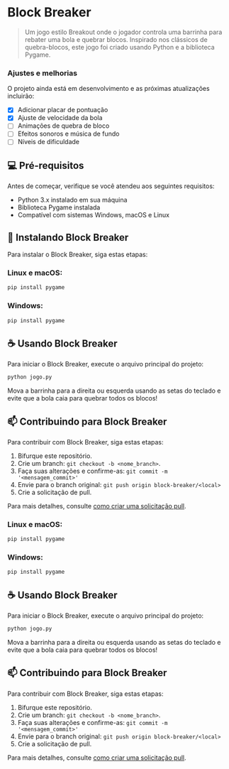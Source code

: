 # Block Breaker

> Um jogo estilo Breakout onde o jogador controla uma barrinha para rebater uma bola e quebrar blocos. Inspirado nos clássicos de quebra-blocos, este jogo foi criado usando Python e a biblioteca Pygame.

### Ajustes e melhorias

O projeto ainda está em desenvolvimento e as próximas atualizações incluirão:

- [x] Adicionar placar de pontuação
- [x] Ajuste de velocidade da bola
- [ ] Animações de quebra de bloco
- [ ] Efeitos sonoros e música de fundo
- [ ] Níveis de dificuldade

## 💻 Pré-requisitos

Antes de começar, verifique se você atendeu aos seguintes requisitos:

- Python 3.x instalado em sua máquina
- Biblioteca Pygame instalada
- Compatível com sistemas Windows, macOS e Linux

## 🚀 Instalando Block Breaker

Para instalar o Block Breaker, siga estas etapas:

### Linux e macOS:

```bash
pip install pygame
```

### Windows:

```bash
pip install pygame
```

## ☕ Usando Block Breaker

Para iniciar o Block Breaker, execute o arquivo principal do projeto:

```bash
python jogo.py
```

Mova a barrinha para a direita ou esquerda usando as setas do teclado e evite que a bola caia para quebrar todos os blocos!

## 📫 Contribuindo para Block Breaker

Para contribuir com Block Breaker, siga estas etapas:

1. Bifurque este repositório.
2. Crie um branch: `git checkout -b <nome_branch>`.
3. Faça suas alterações e confirme-as: `git commit -m '<mensagem_commit>'`
4. Envie para o branch original: `git push origin block-breaker/<local>`
5. Crie a solicitação de pull.

Para mais detalhes, consulte [como criar uma solicitação pull](https://help.github.com/en/github/collaborating-with-issues-and-pull-requests/creating-a-pull-request).

### Linux e macOS:

```bash
pip install pygame
```

### Windows:

```bash
pip install pygame
```

## ☕ Usando Block Breaker

Para iniciar o Block Breaker, execute o arquivo principal do projeto:

```bash
python jogo.py
```

Mova a barrinha para a direita ou esquerda usando as setas do teclado e evite que a bola caia para quebrar todos os blocos!

## 📫 Contribuindo para Block Breaker

Para contribuir com Block Breaker, siga estas etapas:

1. Bifurque este repositório.
2. Crie um branch: `git checkout -b <nome_branch>`.
3. Faça suas alterações e confirme-as: `git commit -m '<mensagem_commit>'`
4. Envie para o branch original: `git push origin block-breaker/<local>`
5. Crie a solicitação de pull.

Para mais detalhes, consulte [como criar uma solicitação pull](https://help.github.com/en/github/collaborating-with-issues-and-pull-requests/creating-a-pull-request).
